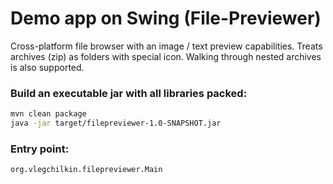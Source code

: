 # Demo app on Swing (File-Previewer)

Cross-platform file browser with an image / text preview capabilities. 
Treats archives (zip) as folders with special icon. 
Walking through nested archives is also supported.   

### Build an executable jar with all libraries packed:
```bash
mvn clean package
java -jar target/filepreviewer-1.0-SNAPSHOT.jar  
```

### Entry point:
```
org.vlegchilkin.filepreviewer.Main
```
